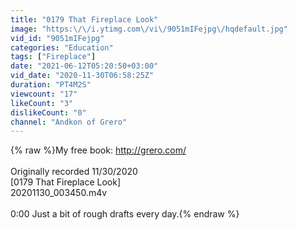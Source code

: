 ```yaml
---
title: "0179 That Fireplace Look"
image: "https:\/\/i.ytimg.com\/vi\/9051mIFejpg\/hqdefault.jpg"
vid_id: "9051mIFejpg"
categories: "Education"
tags: ["Fireplace"]
date: "2021-06-12T05:20:50+03:00"
vid_date: "2020-11-30T06:58:25Z"
duration: "PT4M2S"
viewcount: "17"
likeCount: "3"
dislikeCount: "0"
channel: "Andkon of Grero"
---
```

{% raw %}My free book: <a rel="nofollow" target="blank" href="http://grero.com/">http://grero.com/</a><br /><br />Originally recorded 11/30/2020<br />[0179 That Fireplace Look]<br />20201130_003450.m4v<br /><br />0:00 Just a bit of rough drafts every day.{% endraw %}
